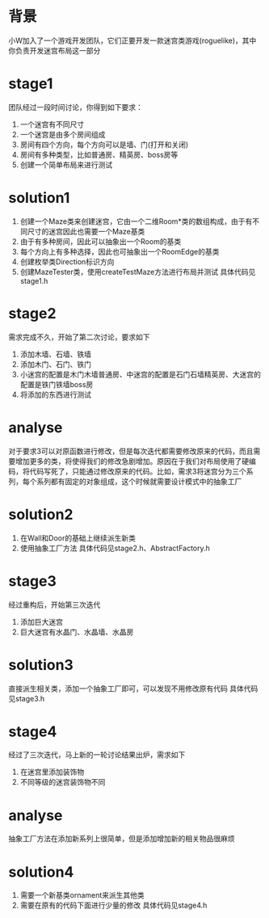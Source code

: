# 背景
小W加入了一个游戏开发团队，它们正要开发一款迷宫类游戏(roguelike)，其中你负责开发迷宫布局这一部分

# stage1
团队经过一段时间讨论，你得到如下要求：
1. 一个迷宫有不同尺寸
2. 一个迷宫是由多个房间组成
3. 房间有四个方向，每个方向可以是墙、门(打开和关闭)
4. 房间有多种类型，比如普通房、精英房、boss房等
5. 创建一个简单布局来进行测试

# solution1
1. 创建一个Maze类来创建迷宫，它由一个二维Room*类的数组构成，由于有不同尺寸的迷宫因此也需要一个Maze基类
2. 由于有多种房间，因此可以抽象出一个Room的基类
3. 每个方向上有多种选择，因此也可抽象出一个RoomEdge的基类
4. 创建枚举类Direction标识方向
5. 创建MazeTester类，使用createTestMaze方法进行布局并测试
具体代码见stage1.h

# stage2
需求完成不久，开始了第二次讨论，要求如下
1. 添加木墙、石墙、铁墙
2. 添加木门、石门、铁门
3. 小迷宫的配置是木门木墙普通房、中迷宫的配置是石门石墙精英房、大迷宫的配置是铁门铁墙boss房
4. 将添加的东西进行测试

# analyse
对于要求3可以对原函数进行修改，但是每次迭代都需要修改原来的代码，而且需要增加更多的类，将使得我们的修改急剧增加。原因在于我们对布局使用了硬编码，将代码写死了，只能通过修改原来的代码。比如，需求3将迷宫分为三个系列，每个系列都有固定的对象组成，这个时候就需要设计模式中的抽象工厂

# solution2
1. 在Wall和Door的基础上继续派生新类
2. 使用抽象工厂方法
具体代码见stage2.h、AbstractFactory.h

# stage3
经过重构后，开始第三次迭代
1. 添加巨大迷宫
2. 巨大迷宫有水晶门、水晶墙、水晶房

# solution3
直接派生相关类，添加一个抽象工厂即可，可以发现不用修改原有代码
具体代码见stage3.h

# stage4
经过了三次迭代，马上新的一轮讨论结果出炉，需求如下
1. 在迷宫里添加装饰物
2. 不同等级的迷宫装饰物不同

# analyse
抽象工厂方法在添加新系列上很简单，但是添加增加新的相关物品很麻烦


# solution4
1. 需要一个新基类ornament来派生其他类
2. 需要在原有的代码下面进行少量的修改
具体代码见stage4.h
